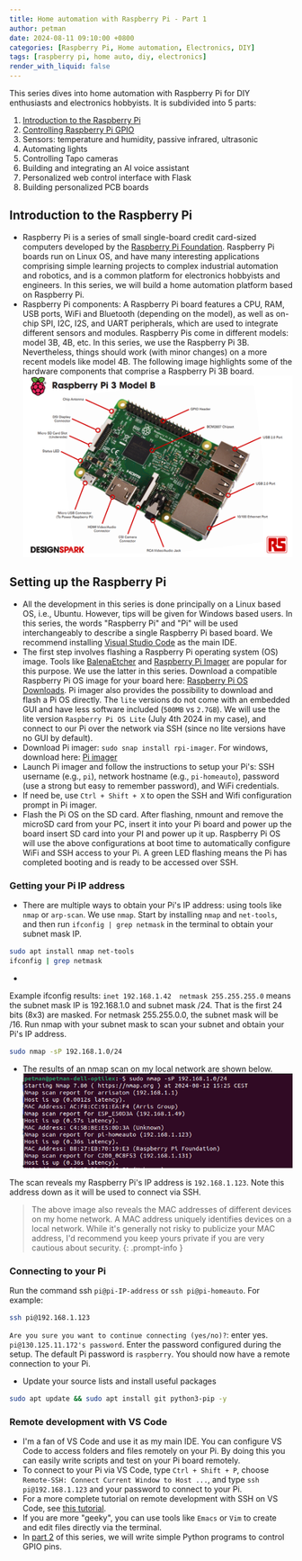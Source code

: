 ```yaml
---
title: Home automation with Raspberry Pi - Part 1
author: petman
date: 2024-08-11 09:10:00 +0800
categories: [Raspberry Pi, Home automation, Electronics, DIY]
tags: [raspberry pi, home auto, diy, electronics]
render_with_liquid: false
---
```


This series dives into home automation with Raspberry Pi for DIY enthusiasts and electronics hobbyists. It is subdivided into 5 parts:
1. [Introduction to the Raspberry Pi](https://dtechub.github.io/posts/home-auto-rpi-1)
2. [Controlling Raspberry Pi GPIO](https://dtechub.github.io/posts/home-auto-rpi-2/)
3. Sensors: temperature and humidity, passive infrared, ultrasonic 
3. Automating lights
4. Controlling Tapo cameras
5. Building and integrating an AI voice assistant
6. Personalized web control interface with Flask
7. Building personalized PCB boards


## Introduction to the Raspberry Pi
- Raspberry Pi is a series of small single-board credit card-sized computers developed by the [Raspberry Pi Foundation](https://www.raspberrypi.org/about/). Raspberry Pi boards run on Linux OS, and have many interesting applications comprising simple learning projects to complex industrial automation and robotics, and is a common platform for electronics hobbyists and engineers. In this series, we will build a home automation platform based on Raspberry Pi.
- Raspberry Pi components: A Raspberry Pi board features a CPU, RAM, USB ports, WiFi and Bluetooth (depending on the model), as well as on-chip SPI, I2C, I2S, and UART peripherals, which are used to integrate different sensors and modules.
Raspberry Pis come in different models: model 3B, 4B, etc. In this series, we use the Raspberry Pi 3B. Nevertheless, things should work (with minor changes) on a more recent models like model 4B.
The following image highlights some of the hardware components that comprise a Raspberry Pi 3B board. ![Pi 3B](assets/imgs/rpi/rpi-3b.png)


## Setting up the Raspberry Pi
- All the development in this series is done principally on a Linux based OS, i.e., Ubuntu. However, tips will be given for Windows based users. In this series, the words "Raspberry Pi" and "Pi" will be used interchangeably to describe a single Raspberry Pi based board.
We recommend installing [Visual Studio Code](https://code.visualstudio.com/) as the main IDE.
- The first step involves flashing a Raspberry Pi operating system (OS) image. Tools like [BalenaEtcher](https://etcher.balena.io/) and [Raspberry Pi Imager](https://downloads.raspberrypi.org/imager) are popular for this purpose. 
We use the latter in this series. 
Download a compatible Raspberry Pi OS image for your board here: [Raspberry Pi OS Downloads](https://www.raspberrypi.com/software/operating-systems/). Pi imager also provides the possibility to download and flash a Pi OS directly.
The `lite` versions do not come with an embedded GUI and have less software included (`500MB` vs `2.7GB`).
We will use the lite version `Raspberry Pi OS Lite` (July 4th 2024 in my case), and connect to our Pi over the network via SSH (since no lite versions have no GUI by default).
- Download Pi imager: `sudo snap install rpi-imager`. For windows, download here: [Pi imager](https://downloads.raspberrypi.org/imager/imager_latest.exe)
- Launch Pi imager and follow the instructions to setup your Pi's: SSH username (e.g., `pi`), network hostname (e.g., `pi-homeauto`), password (use a strong but easy to remember password), and WiFi credentials.
- If need be, use `Ctrl + Shift + X` to open the SSH and Wifi configuration prompt in Pi imager.
- Flash the Pi OS on the SD card. After flashing, nmount and remove the microSD card from your PC, insert it into your Pi board and power up the board insert SD card into your PI and power up it up. Raspberry Pi OS will use the above configurations at boot time to automatically configure WiFi and SSH access to your Pi. A green LED flashing means the Pi has completed booting and is ready to be accessed over SSH.

### Getting your Pi IP address
- There are multiple ways to obtain your Pi's IP address: using tools like `nmap` or `arp-scan`. We use `nmap`.
Start by installing `nmap` and `net-tools`, and then run `ifconfig | grep netmask` in the terminal to obtain your subnet mask IP.
```bash
sudo apt install nmap net-tools
ifconfig | grep netmask
```
- 
Example ifconfig results: `inet 192.168.1.42  netmask 255.255.255.0` means the subnet mask IP is 192.168.1.0 and subnet mask /24. That is the first 24 bits (8x3) are masked.
For netmask 255.255.0.0, the subnet mask will be /16.
Run nmap with your subnet mask to scan your subnet and obtain your Pi's IP address.
```bash
sudo nmap -sP 192.168.1.0/24
```
- The results of an nmap scan on my local network are shown below.
![nmap scan](assets/imgs/rpi/nmap-scan.png)

The scan reveals my Raspberry Pi's IP address is `192.168.1.123`. Note this address down as it will be used to connect via SSH.
> The above image also reveals the MAC addresses of different devices on my home network. A MAC address uniquely identifies devices on a local network. While it's generally not risky to publicize your MAC address, I'd recommend you keep yours private if you are very cautious about security.
{: .prompt-info }

### Connecting to your Pi
Run the command ssh `pi@pi-IP-address` or `ssh pi@pi-homeauto`. For example:
```bash
ssh pi@192.168.1.123
```
`Are you sure you want to continue connecting (yes/no)?`: enter yes. `pi@130.125.11.172's password`. Enter the password configured during the setup. The default Pi password is `raspberry`.
You should now have a remote connection to your Pi.
- Update your source lists and install useful packages
```bash
sudo apt update && sudo apt install git python3-pip -y 
```

### Remote development with VS Code
- I'm a fan of VS Code and use it as my main IDE. You can configure VS Code to access folders and files remotely on your Pi. By doing this you can easily write scripts and test on your Pi board remotely.
- To connect to your Pi via VS Code, type `Ctrl + Shift + P`, choose `Remote-SSH: Connect Current Window to Host ...`, and type `ssh pi@192.168.1.123` and your password to connect to your Pi.
- For a more complete tutorial on remote development with SSH on VS Code, see [this tutorial](https://code.visualstudio.com/docs/remote/ssh).
- If you are more "geeky", you can use tools like `Emacs` or `Vim` to create and edit files directly via the terminal. 
- In [part 2](https://dtechub.github.io/posts/home-auto-rpi-2/) of this series, we will write simple Python programs to control GPIO pins.